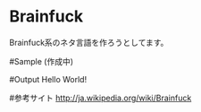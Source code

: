 # Brainfuck
Brainfuck系のネタ言語を作ろうとしてます。

#Sample
(作成中)

#Output
Hello World!

#参考サイト
http://ja.wikipedia.org/wiki/Brainfuck
